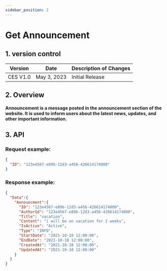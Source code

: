 ```yaml
---
sidebar_position: 2
---
```


# Get Announcement

## 1. version control

| Version  | Date        | Description of Changes |
| -------- | ----------- | ---------------------- |
| CES V1.0 | May 3, 2023 | Initial Release        |

## 2. Overview

#### Announcement is a message posted in the announcement section of the website. It is used to inform users about the latest news, updates, and other important information.


## 3. API

### Request example:

```json
{
  "ID": "123e4567-e89b-12d3-a456-426614174000"
}
```
### Response example:

```json
{
  "Data":{
    "Announcment":{
      "ID": "123e4567-e89b-12d3-a456-426614174000",
      "AuthorId": "123e4567-e89b-12d3-a456-426614174000",
      "Title": "vacation",
      "Content": "i will be on vacation for 2 weeks",
      "IsActive": "Active",
      "Type": "INFO",
      "StartDate": "2021-10-10 12:00:00",
      "EndDate": "2021-10-10 12:00:00",
      "CreatedAt": "2021-10-10 12:00:00",
      "UpdatedAt": "2021-10-10 12:00:00"
    }
  }
}
```